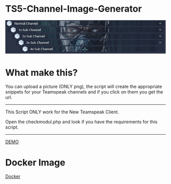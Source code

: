 # TS5-Channel-Image-Generator

![Demo2](demo_ch.png)

# What make this?
You can upload a picture (ONLY png), the script will create the appropriate snippets for your Teamspeak channels and if you click on them you get the url.
_______________________________________________________________________________

This Script ONLY work for the New Teamspeak Client.

Open the checkmodul.php and look if you have the requirements for this script.
_______________________________________________________________________________

[DEMO](https://ts5x.cf) 

# Docker Image
[Docker](https://hub.docker.com/r/virose/teamspeak-channel_img_generator)
